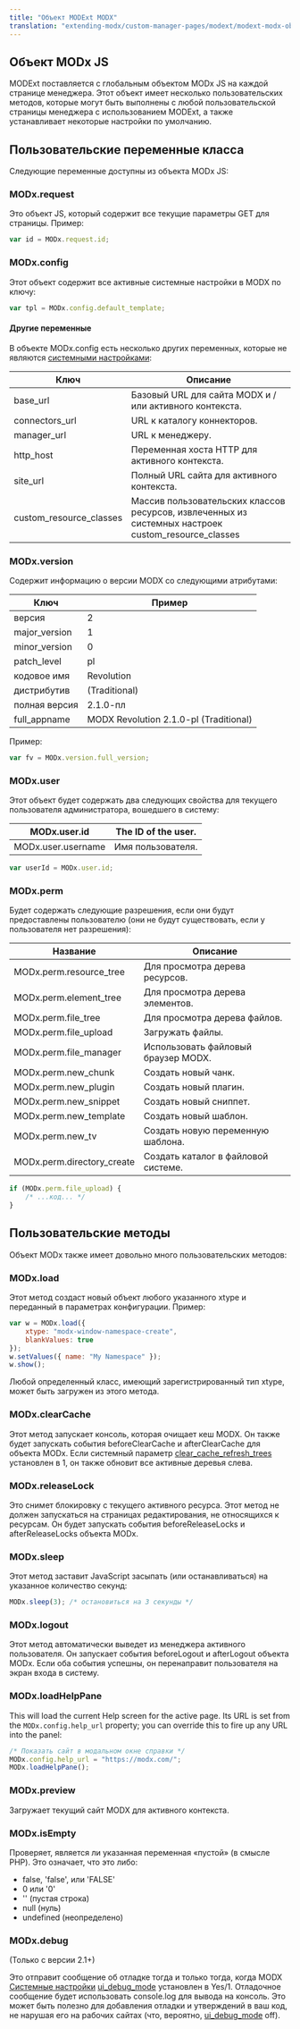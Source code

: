 ```yaml
---
title: "Объект MODExt MODX"
translation: "extending-modx/custom-manager-pages/modext/modext-modx-object"
---
```


## Объект MODx JS

MODExt поставляется с глобальным объектом MODx JS на каждой странице менеджера. Этот объект имеет несколько пользовательских методов, которые могут быть выполнены с любой пользовательской страницы менеджера с использованием MODExt, а также устанавливает некоторые настройки по умолчанию.

## Пользовательские переменные класса

Следующие переменные доступны из объекта MODx JS:

### MODx.request

Это объект JS, который содержит все текущие параметры GET для страницы. Пример:

```javascript
var id = MODx.request.id;
```

### MODx.config

Этот объект содержит все активные системные настройки в MODX по ключу:

```javascript
var tpl = MODx.config.default_template;
```

#### Другие переменные

В объекте MODx.config есть несколько других переменных, которые не являются [системными настройками](building-sites/settings "System Settings"):

| Ключ                    | Описание                                                                                            |
| ----------------------- | --------------------------------------------------------------------------------------------------- |
| base_url                | Базовый URL для сайта MODX и / или активного контекста.                                             |
| connectors_url          | URL к каталогу коннекторов.                                                                         |
| manager_url             | URL к менеджеру.                                                                                    |
| http_host               | Переменная хоста HTTP для активного контекста.                                                      |
| site_url                | Полный URL сайта для активного контекста.                                                           |
| custom_resource_classes | Массив пользовательских классов ресурсов, извлеченных из системных настроек custom_resource_classes |

### MODx.version

Содержит информацию о версии MODX со следующими атрибутами:

| Ключ          | Пример                                 |
| ------------- | -------------------------------------- |
| версия        | 2                                      |
| major_version | 1                                      |
| minor_version | 0                                      |
| patch_level   | pl                                     |
| кодовое имя   | Revolution                             |
| дистрибутив   | (Traditional)                          |
| полная версия | 2.1.0-пл                               |
| full_appname  | MODX Revolution 2.1.0-pl (Traditional) |

Пример:

```javascript
var fv = MODx.version.full_version;
```

### MODx.user

Этот объект будет содержать два следующих свойства для текущего пользователя администратора, вошедшего в систему:

| MODx.user.id       | The ID of the user. |
| ------------------ | ------------------- |
| MODx.user.username | Имя пользователя.   |

```javascript
var userId = MODx.user.id;
```

### MODx.perm

Будет содержать следующие разрешения, если они будут предоставлены пользователю (они не будут существовать, если у пользователя нет разрешения):

| Название                   | Описание                            |
| -------------------------- | ----------------------------------- |
| MODx.perm.resource_tree    | Для просмотра дерева ресурсов.      |
| MODx.perm.element_tree     | Для просмотра дерева элементов.     |
| MODx.perm.file_tree        | Для просмотра дерева файлов.        |
| MODx.perm.file_upload      | Загружать файлы.                    |
| MODx.perm.file_manager     | Использовать файловый браузер MODX. |
| MODx.perm.new_chunk        | Создать новый чанк.                 |
| MODx.perm.new_plugin       | Создать новый плагин.               |
| MODx.perm.new_snippet      | Создать новый сниппет.              |
| MODx.perm.new_template     | Создать новый шаблон.               |
| MODx.perm.new_tv           | Создать новую переменную шаблона.   |
| MODx.perm.directory_create | Создать каталог в файловой системе. |

```javascript
if (MODx.perm.file_upload) {
    /* ...код... */
}
```

## Пользовательские методы

Объект MODx также имеет довольно много пользовательских методов:

### MODx.load

Этот метод создаст новый объект любого указанного xtype и переданный в параметрах конфигурации. Пример:

```javascript
var w = MODx.load({
    xtype: "modx-window-namespace-create",
    blankValues: true
});
w.setValues({ name: "My Namespace" });
w.show();
```

Любой определенный класс, имеющий зарегистрированный тип xtype, может быть загружен из этого метода.

### MODx.clearCache

Этот метод запускает консоль, которая очищает кеш MODX. Он также будет запускать события beforeClearCache и afterClearCache для объекта MODx. Если системный параметр [clear_cache_refresh_trees](building-sites/settings/clear_cache_refresh_trees "clear_cache_refresh_trees") установлен в 1, он также обновит все активные деревья слева.

### MODx.releaseLock

Это снимет блокировку с текущего активного ресурса. Этот метод не должен запускаться на страницах редактирования, не относящихся к ресурсам. Он будет запускать события beforeReleaseLocks и afterReleaseLocks объекта MODx.

### MODx.sleep

Этот метод заставит JavaScript засыпать (или останавливаться) на указанное количество секунд:

```javascript
MODx.sleep(3); /* остановиться на 3 секунды */
```

### MODx.logout

Этот метод автоматически выведет из менеджера активного пользователя. Он запускает события beforeLogout и afterLogout объекта MODx. Если оба события успешны, он перенаправит пользователя на экран входа в систему.

### MODx.loadHelpPane

This will load the current Help screen for the active page. Its URL is set from the `MODx.config.help_url` property; you can override this to fire up any URL into the panel:

```javascript
/* Показать сайт в модальном окне справки */
MODx.config.help_url = "https://modx.com/";
MODx.loadHelpPane();
```

### MODx.preview

Загружает текущий сайт MODX для активного контекста.

### MODx.isEmpty

Проверяет, является ли указанная переменная «пустой» (в смысле PHP). Это означает, что это либо:

-   false, 'false', или 'FALSE'
-   0 или '0'
-   '' (пустая строка)
-   null (нуль)
-   undefined (неопределено)

### MODx.debug

(Только с версии 2.1+)

Это отправит сообщение об отладке тогда и только тогда, когда MODX [Системные настройки](_legacy/administering-your-site/settings "Настройки") [ui_debug_mode](building-sites/settings/ui_debug_mode "ui_debug_mode") установлен в Yes/1. Отладочное сообщение будет использовать console.log для вывода на консоль. Это может быть полезно для добавления отладки и утверждений в ваш код, не нарушая его на рабочих сайтах (что, вероятно, [ui_debug_mode](building-sites/settings/ui_debug_mode "ui_debug_mode") off).
